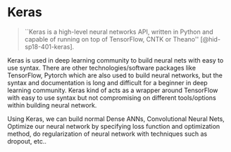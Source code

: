 Keras
=====



> ``Keras is a high-level neural networks API, written in Python and
> capable of running on top of TensorFlow, CNTK or
> Theano'' [@hid-sp18-401-keras].



Keras is used in deep learning community to build neural nets with easy
to use syntax. There are other technologies/software packages like
TensorFlow, Pytorch which are also used to build neural networks, but
the syntax and documentation is long and difficult for a beginner in
deep learning community. Keras kind of acts as a wrapper around
TensorFlow with easy to use syntax but not compromising on different
tools/options within building neural network.

Using Keras, we can build normal Dense ANNs, Convolutional Neural Nets,
Optimize our neural network by specifying loss function and optimization
method, do regularization of neural network with techniques such as
dropout, etc..

